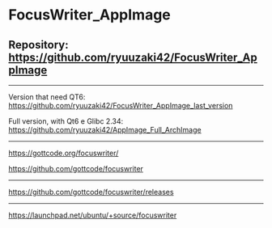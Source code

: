 
# FocusWriter_AppImage

## Repository: https://github.com/ryuuzaki42/FocusWriter_AppImage

---
Version that need QT6: https://github.com/ryuuzaki42/FocusWriter_AppImage_last_version

Full version, with Qt6 e Glibc 2.34: https://github.com/ryuuzaki42/AppImage_Full_ArchImage

---
https://gottcode.org/focuswriter/

https://github.com/gottcode/focuswriter

---
https://github.com/gottcode/focuswriter/releases

---
https://launchpad.net/ubuntu/+source/focuswriter

